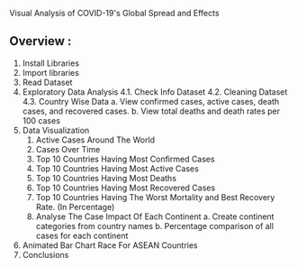Visual Analysis of COVID-19's Global Spread and Effects

Overview :
---------------------------------
1. Install Libraries
2. Import libraries
3. Read Dataset
4. Exploratory Data Analysis
	4.1. Check Info Dataset
	4.2. Cleaning Dataset
	4.3. Country Wise Data
		a. View confirmed cases, active cases, death cases, and recovered cases.
		b. View total deaths and death rates per 100 cases
5. Data Visualization
	1) Active Cases Around The World
	2) Cases Over Time
	3) Top 10 Countries Having Most Confirmed Cases
	4) Top 10 Countries Having Most Active Cases
	5) Top 10 Countries Having Most Deaths
	6) Top 10 Countries Having Most Recovered Cases
	7) Top 10 Countries Having The Worst Mortality and Best Recovery Rate. (In Percentage)
	8) Analyse The Case Impact Of Each Continent
		a. Create continent categories from country names
		b. Percentage comparison of all cases for each continent
6. Animated Bar Chart Race For ASEAN Countries
7. Conclusions